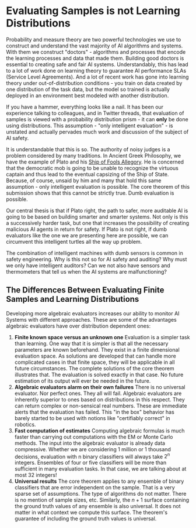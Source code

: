# Evaluating Samples is not Learning Distributions

Probability and measure theory are two powerful technologies we use to construct
and understand the vast majority of AI algorithms and systems. With them we
construct "doctors" - algorithms and processes that encode the learning processes
and data that made them. Building good doctors is essential to creating safe and
fair AI systems. Understandably, this has lead to a lot of work done on learning
theory to guarantee AI performance SLAs (Service Level Agreements). And a lot of
recent work has gone into learning theory under out-of-distribution conditions -
you train on data created by one distribution of the task data, but the model
so trained is actually deployed in an environment best modeled with another
distribution.

If you have a hammer, everything looks like a nail. It has been our experience
talking to colleagues, and in Twitter threads, that evaluation of samples is
viewed with a probability distribution prism - it can **only** be done using
distributions. This assumption - "only intelligent evaluation" - is unstated
and actually pervades much work and discussion of the subject of AI safety.

It is understandable that this is so. The authority of noisy judges is a problem
considered by many traditions. In Ancient Greek Philosophy, we have the example
of Plato and his
[Ship of Fools Allegory](https://en.wikipedia.org/wiki/Ship_of_fools).
He is concerned that the democratic mob is going to be unable to recognize the
virtuous captain and thus lead to the eventual capsizing of the Ship of State.
Because, of course, unsaid by him and many that hold this same
assumption - only intelligent evaluation is possible. The core theorem of this
submission shows that this cannot be strictly true. Dumb evaluation is possible.

Our central thesis is that if Plato right, the path to safer, more auditable AI
is going to be based on building smarter and smarter systems. Not only is this a
successively harder task, but one that increases the possibility of creating
malicious AI agents in return for safety. If Plato is not right, if dumb
evaluators like the one we are presenting here are possible, we can circumvent
this intelligent turtles all the way up problem.

The combination of intelligent machines with dumb sensors is common in safety
engineering. Why is this not so for AI safety and auditing? Why must we only
have intelligent auditors? Can we not also have sensors and thermometers that
tell us when the AI systems are malfunctioning?

## The Differences Between Evaluating Finite Samples and Learning Distributions

Developing more algebraic evaluators increases our ability to monitor AI Systems
with different approaches. These are some of the advantages algebraic evaluators
have over distribution dependent ones:

1. **Finite known space versus an unknown one** Evaluation is a simpler task
than learning. One way that it is simpler is that all the necessary parameters
are known beforehand. They exist in a finite dimensional evaluation space. As
solutions are developed that can handle more complicated cases in that finite
space, they will be applicable in all future circumstances. The complete solutions
of the core theorem illustrates that. The evaluation is solved exactly in that
case. No future estimation of its output will ever be needed in the future.
2. **Algebraic evaluators alarm on their own failures** There is no universal
evaluator. Nor perfect ones. They all will fail. Algebraic evaluators are
inherently superior to ones based on distributions in this respect. They can
return complex or non-sensical real numbers. These are immediate alerts that
the evaluation has failed. This "in the box" behavior has barely started to be
used with notions like "certifiably correct" in robotics.
3. **Fast computation of estimates** Computing algebraic formulas is much
faster than carrying out computations with the EM or Monte Carlo methods.
The input into the algebraic evaluator is already data compressive. Whether
we are considering 1 million or 1 thousand decisions, evaluation with n
binary classifiers will always take $2^n$ integers. Ensembles of four or five
classifiers will be more than sufficient in many evaluation tasks. In that
case, we are talking about at most 32 integers!
4. **Universal results** The core theorem applies to any ensemble of binary
classifiers that are error independent on the sample. That is a very sparse
set of assumptions. The type of algorithms do not matter. There is no mention
of sample sizes, etc. Similarly, the $n+1$ surface containing the ground truth
values of any ensemble is also universal. It does not matter in what context
we compute this surface. The theorem's guarantee of including the ground truth
values is universal.
